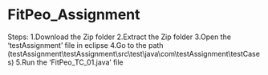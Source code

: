 # FitPeo_Assignment

Steps: 
1.Download the Zip folder
2.Extract the Zip folder
3.Open the ‘testAssignment’ file in eclipse
4.Go to the path (testAssignment\testAssignment\src\test\java\com\testAssignment\testCases)
5.Run the ‘FitPeo_TC_01.java’ file
